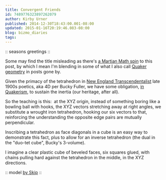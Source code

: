 ```yaml
---
title: Convergent Friends
id: 7489776323897262079
author: Kirby Urner
published: 2014-12-30T18:43:00.001-08:00
updated: 2015-01-16T20:19:46.083-08:00
blog: bizmo_diaries
tags: 
---
```


:: seasons greetings ::

Some may find the title misleading as there's [a Martian Math spin](http://wikieducator.org/Martian_Math) to this post, by which I mean I'm blending in some of what I also call [Quaker geometry](http://mybizmo.blogspot.com/2008/02/quaker-geometry.html) in posts gone by.

Given the primacy of the tetrahedron in [New England Transcendentalist](http://controlroom.blogspot.com/2011/03/greetings-from-philly.html) late 1900s poetics, aka 4D per Bucky Fuller, we have some obligation, [in Quakerism](http://controlroom.blogspot.com/2014/02/gnostic-musings.html), to sustain the inertia (our heritage, after all).

So the teaching is this:  at the XYZ origin, instead of something boring like a bowling ball with hooks, the XYZ vectors stretching away at right angles, we substitute a wrought iron tetrahedron, hooking our six vectors to that, reinforcing the understanding the opposite edge pairs are mutually perpendicular.

Inscribing a tetrahedron as face diagonals in a cube is an easy way to demonstrate this fact, plus to allow for an inverse tetrahedron (the dual in the "duo-tet cube", Bucky's 3-volume).

I imagine a clear plastic cube of beveled faces, six squares glued, with chains pulling hard against the tetrahedron in the middle, in the XYZ directions.

:: model [by Skip](http://mybizmo.blogspot.com/2015/01/wanderers-2015113.html) ::